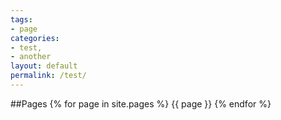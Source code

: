```yaml
---
tags:
- page
categories:
- test,
- another
layout: default
permalink: /test/
---
```

##Pages
{% for page in site.pages %}
{{ page }}
{% endfor %}
